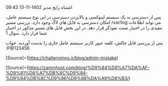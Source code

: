 
 اشتباه رایج مدیر
1402-11-13 09:43

پس از دسترسی به یک سیستم لینوکسی و بالابردن دسترسی در این نوع سیستم عامل، امکان دسترسی به فایل های لاگ وجود دارد. بررسی مسیر /var/log می تواند اطلاعات مفیدی را در اختیار تست نفوذگر قرار دهد.
در این بخش فایل های مسیر مذکور در اختیار شما قرار دارد.
 سوال 1

پس از بررسی فایل چالش، کلمه عبور کاربر سیستم عامل جاری را بدست آوردید. 
جواب :P@123456

[Source]=(https://challenginno.ir/blog/admin-mistake)

[Source]=(https://zaminhost.com/blog/%D9%84%D8%A7%DA%AF-%D9%81%D8%A7%DB%8C%D9%84-%D9%84%DB%8C%D9%86%D9%88%DA%A9%D8%B3/)
